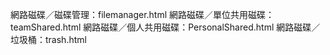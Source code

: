 網路磁碟／磁碟管理：filemanager.html
網路磁碟／單位共用磁碟：teamShared.html
網路磁碟／個人共用磁碟：PersonalShared.html
網路磁碟／垃圾桶：trash.html